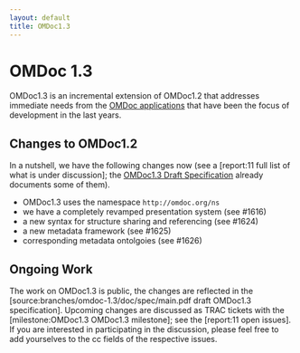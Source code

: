 ```yaml
---
layout: default
title: OMDoc1.3
---
```

# OMDoc 1.3

OMDoc1.3 is an incremental extension of OMDoc1.2 that addresses immediate needs from the [OMDoc applications](../toolsprojects) that have been the focus of development in the last years.
 
## Changes to OMDoc1.2
 
In a nutshell, we have the following changes now (see a [report:11 full list of what is under discussion]; the [OMDoc1.3 Draft Specification](http://www.omdoc.org/pubs/omdoc1.3draft.pdf) already documents some of them).  
 
* OMDoc1.3 uses the namespace ```http://omdoc.org/ns```
* we have a completely revamped presentation system (see #1616) 
* a new syntax for structure sharing and referencing (see #1624) 
* a new metadata framework (see #1625) 
* corresponding metadata ontolgoies (see #1626) 
 
## Ongoing Work
 
The work on OMDoc1.3 is public, the changes are reflected in the [source:branches/omdoc-1.3/doc/spec/main.pdf draft OMDoc1.3 specification]. Upcoming changes are discussed as TRAC tickets with the [milestone:OMDoc1.3 OMDoc1.3 milestone]; see the [report:11 open issues]. If you are interested in participating in the discussion, please feel free to add yourselves to the cc fields of the respective issues. 

